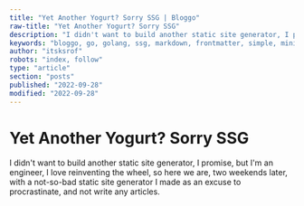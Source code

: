 ```yaml
---
title: "Yet Another Yogurt? Sorry SSG | Bloggo"
raw-title: "Yet Another Yogurt? Sorry SSG"
description: "I didn't want to build another static site generator, I promise, but I'm an engineer, I love reinventing the wheel, so here we are, two weekends later, with a not-so-bad static site generator I made as an excuse to procrastinate, and not write any articles."
keywords: "bloggo, go, golang, ssg, markdown, frontmatter, simple, minimalist"
author: "itsksrof"
robots: "index, follow"
type: "article"
section: "posts"
published: "2022-09-28"
modified: "2022-09-28"
---
```

# Yet Another Yogurt? Sorry SSG
I didn't want to build another static site generator, I promise, but I'm an engineer, I love reinventing the wheel, so here we are, two weekends later, with a not-so-bad static site generator I made as an excuse to procrastinate, and not write any articles.